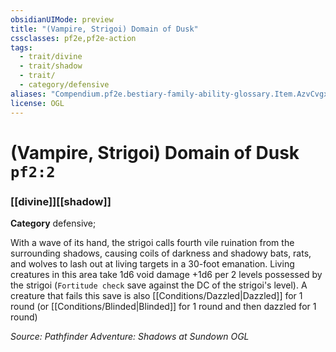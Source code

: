 ```yaml
---
obsidianUIMode: preview
title: "(Vampire, Strigoi) Domain of Dusk"
cssclasses: pf2e,pf2e-action
tags:
  - trait/divine
  - trait/shadow
  - trait/
  - category/defensive
aliases: "Compendium.pf2e.bestiary-family-ability-glossary.Item.AzvCvgx9SUAB2blo"
license: OGL
---
```

# (Vampire, Strigoi) Domain of Dusk `pf2:2`

### [[divine]][[shadow]]

**Category** defensive; 




With a wave of its hand, the strigoi calls fourth vile ruination from the surrounding shadows, causing coils of darkness and shadowy bats, rats, and wolves to lash out at living targets in a 30-foot emanation. Living creatures in this area take 1d6 void damage +1d6 per 2 levels possessed by the strigoi (`Fortitude check` save against the DC of the strigoi's level). A creature that fails this save is also [[Conditions/Dazzled|Dazzled]] for 1 round (or [[Conditions/Blinded|Blinded]] for 1 round and then dazzled for 1 round)

*Source: Pathfinder Adventure: Shadows at Sundown*
*OGL*